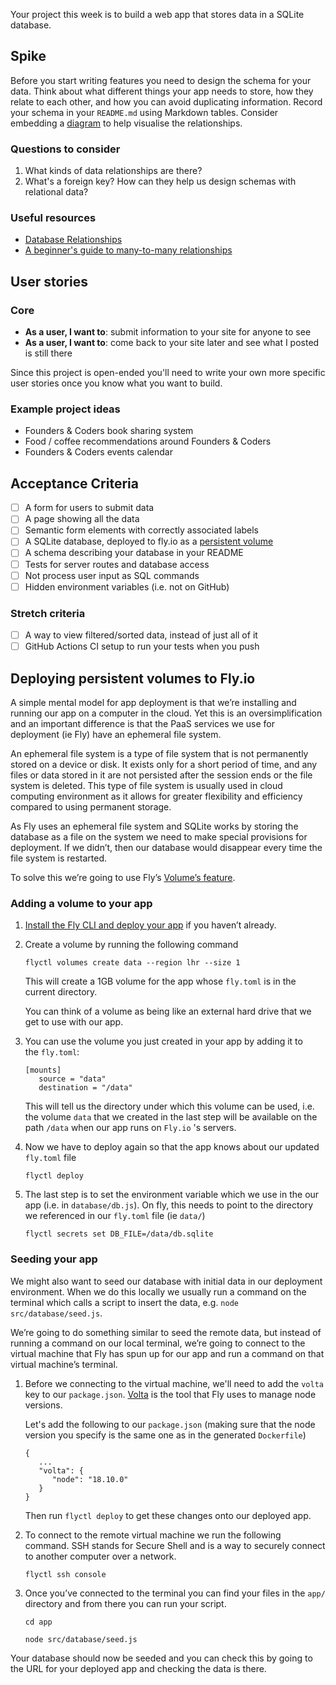 Your project this week is to build a web app that stores data in a SQLite database.

## Spike

Before you start writing features you need to design the schema for your data. Think about what different things your app needs to store, how they relate to each other, and how you can avoid duplicating information. Record your schema in your `README.md` using Markdown tables. Consider embedding a [diagram](https://dbdiagram.io/) to help visualise the relationships.

### Questions to consider

1. What kinds of data relationships are there?
1. What's a foreign key? How can they help us design schemas with relational data?

### Useful resources

- [Database Relationships](https://www.lifewire.com/database-relationships-p2-1019758)
- [A beginner's guide to many-to-many relationships](https://support.airtable.com/docs/airtable-s-guide-to-many-to-many-relationships)

## User stories

### Core

- **As a user, I want to**: submit information to your site for anyone to see
- **As a user, I want to**: come back to your site later and see what I posted is still there

Since this project is open-ended you'll need to write your own more specific user stories once you know what you want to build.

### Example project ideas

- Founders & Coders book sharing system
- Food / coffee recommendations around Founders & Coders
- Founders & Coders events calendar

## Acceptance Criteria

- [ ] A form for users to submit data
- [ ] A page showing all the data
- [ ] Semantic form elements with correctly associated labels
- [ ] A SQLite database, deployed to fly.io as a [persistent volume](#deploying-persistent-volumes-to-fly-io)
- [ ] A schema describing your database in your README
- [ ] Tests for server routes and database access
- [ ] Not process user input as SQL commands
- [ ] Hidden environment variables (i.e. not on GitHub)

### Stretch criteria

- [ ] A way to view filtered/sorted data, instead of just all of it
- [ ] GitHub Actions CI setup to run your tests when you push

## Deploying persistent volumes to Fly.io

A simple mental model for app deployment is that we’re installing and running our app on a computer in the cloud. Yet this is an oversimplification and an important difference is that the PaaS services we use for deployment (ie Fly) have an ephemeral file system.

An ephemeral file system is a type of file system that is not permanently stored on a device or disk. It exists only for a short period of time, and any files or data stored in it are not persisted after the session ends or the file system is deleted. This type of file system is usually used in cloud computing environment as it allows for greater flexibility and efficiency compared to using permanent storage.

As Fly uses an ephemeral file system and SQLite works by storing the database as a file on the system we need to make special provisions for deployment. If we didn’t, then our database would disappear every time the file system is restarted.

To solve this we’re going to use Fly’s [Volume’s feature](https://fly.io/docs/reference/volumes/).

### Adding a volume to your app

1. [Install the Fly CLI and deploy your app](https://oliverjam.es/articles/deploying-to-fly#how-do-you-deploy) if you haven’t already.
2. Create a volume by running the following command

   `flyctl volumes create data --region lhr --size 1`

   This will create a 1GB volume for the app whose `fly.toml` is in the current directory.

   You can think of a volume as being like an external hard drive that we get to use with our app.

3. You can use the volume you just created in your app by adding it to the `fly.toml`:

   ```
   [mounts]
      source = "data"
      destination = "/data"
   ```

   This will tell us the directory under which this volume can be used, i.e. the volume `data` that we created in the last step will be available on the path `/data` when our app runs on `Fly.io` 's servers.

4. Now we have to deploy again so that the app knows about our updated `fly.toml` file

   `flyctl deploy`

5. The last step is to set the environment variable which we use in the our app (i.e. in `database/db.js`). On fly, this needs to point to the directory we referenced in our `fly.toml` file (ie `data/`)

   `flyctl secrets set DB_FILE=/data/db.sqlite`

### Seeding your app

We might also want to seed our database with initial data in our deployment environment. When we do this locally we usually run a command on the terminal which calls a script to insert the data, e.g. `node src/database/seed.js`.

We’re going to do something similar to seed the remote data, but instead of running a command on our local terminal, we’re going to connect to the virtual machine that Fly has spun up for our app and run a command on that virtual machine’s terminal.

1. Before we connecting to the virtual machine, we'll need to add the `volta` key to our `package.json`. [Volta](https://volta.sh/) is the tool that Fly uses to manage node versions.

   Let's add the following to our `package.json` (making sure that the node version you specify is the same one as in the generated `Dockerfile`)

   ```
   {
      ...
      "volta": {
         "node": "18.10.0"
      }
   }
   ```

   Then run `flyctl deploy` to get these changes onto our deployed app.

1. To connect to the remote virtual machine we run the following command. SSH stands for Secure Shell and is a way to securely connect to another computer over a network.

   `flyctl ssh console`

1. Once you’ve connected to the terminal you can find your files in the `app/` directory and from there you can run your script.

   `cd app`

   `node src/database/seed.js`

Your database should now be seeded and you can check this by going to the URL for your deployed app and checking the data is there.
